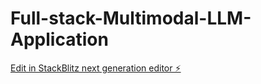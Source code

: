 # Full-stack-Multimodal-LLM-Application

[Edit in StackBlitz next generation editor ⚡️](https://stackblitz.com/~/github.com/haidarnurudin/Full-stack-Multimodal-LLM-Application)
